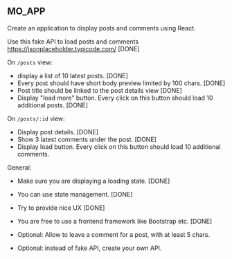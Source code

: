 ## MO_APP

Create an application to display posts and comments using React.

Use this fake API to load posts and comments https://jsonplaceholder.typicode.com/ [DONE]

On `/posts` view:

- display a list of 10 latest posts. [DONE]
- Every post should have short body preview limited by 100 chars. [DONE]
- Post title should be linked to the post details view [DONE]
- Display "load more" button. Every click on this button should load 10 additional posts. [DONE]

On `/posts/:id` view:

- Display post details. [DONE]
- Show 3 latest comments under the post. [DONE]
- Display load button. Every click on this button should load 10 additional comments.

General:

- Make sure you are displaying a loading state. [DONE]
- You can use state management. [DONE]
- Try to provide nice UX [DONE]
- You are free to use a frontend framework like Bootstrap etc. [DONE]

- Optional: Allow to leave a comment for a post, with at least 5 chars.
- Optional: instead of fake API, create your own API.
